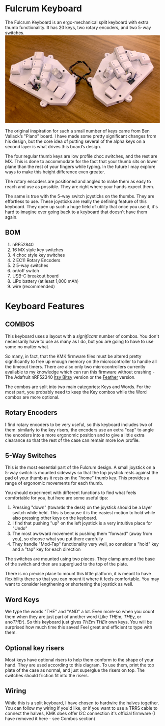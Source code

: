 # Fulcrum Keyboard
The Fulcrum Keyboard is an ergo-mechanical split keyboard with extra thumb functionality. It has 20 keys, two rotary encoders, and two 5-way switches.
![Photo of the Fulcrum Keyboard](Fulcrum_Keyboard.jpg "")

The original inspiration for such a small number of keys came from Ben Vallack’s "Piano" board. I have made some pretty significant changes from his design, but the core idea of putting several of the alpha keys on a second layer is what drives this board’s design.

The four regular thumb keys are low profile choc switches, and the rest are MX. This is done to accommodate for the fact that your thumb sits on lower plane than the rest of your fingers while typing. In the future I may explore ways to make this height difference even greater.

The rotary encoders are positioned and angled to make them as easy to reach and use as possible. They are right where your hands expect them.

The same is true with the 5-way switch joysticks on the thumbs. They are effortless to use. These joysticks are really the defining feature of this keyboard. They open up such a huge field of utility that once you use it, it's hard to imagine ever going back to a keyboard that doesn't have them again.

## BOM
1. nRF52840
2. 16 MX style key switches
3. 4 choc style key switches
4. 2 EC11 Rotary Encoders
5. 2 5-way switches
6. on/off switch
7. USB-C breakout board
8. LiPo battery (at least 1,000 mAh)
9. wire (recommended)


# Keyboard Features
## COMBOS

This keyboard uses a layout with a *significant* number of combos. You don't necessarily have to use as many as I do, but you are going to have to use some no matter what.

So many, in fact, that the KMK firmware files must be altered pretty significantly to free up enough memory on the microcontroller to handle all the timeout timers. There are also only two microcontrollers currently available to my knowledge which can run this firmware without crashing - The Adafruit nRF52340 [Itsy Bitsy](https://www.adafruit.com/product/4481) version or the [Feather](https://www.adafruit.com/product/4062) version.

The combos are split into two main categories: Keys and Words. For the most part, you probably need to keep the Key combos while the Word combos are more optional.


## Rotary Encoders
I find rotary encoders to be very useful, so this keyboard includes two of them. similarly to the key risers, the encoders use an extra "cap" to angle the encoders into a more ergonomic position and to give a little extra clearance so that the rest of the case can remain more low profile.


## 5-Way Switches
This is the most essential part of the Fulcrum design. A small joystick on a 5-way switch is mounted sideways so that the top joystick rests against the pad of your thumb as it rests on the "home" thumb key. This provides a range of ergonomic movements for each thumb. 

You should experiment with different functions to find what feels comfortable for you, but here are some useful tips:
1. Pressing "down" (towards the desk) on the joystick should be a layer switch while held. This is because it is the easiest motion to hold while also pressing other keys on the keyboard.
2. I find that pushing "up" on the left joystick is a very intuitive place for "Undo"
3. The most awkward movement is pushing them "forward" (away from you), so choose what you put there carefully
4. They handle "Mod-Tap" functionality very well, so consider a "hold" key and a "tap" key for each direction

The switches are mounted using two pieces. They clamp around the base of the switch and then are superglued to the top of the plate.

There is no precise place to mount this little platform, it is meant to have flexibility there so that you can mount it where it feels comfortable. You may want to consider lengthening or shortening the joystick as well.


## Word Keys
We type the words "THE" and "AND" a lot. Even more-so when you count them when they are just part of another word (Like *THE*m, *THE*y, or ano*THE*r). So this keyboard just gives *THE*m *THE*ir own keys. You will be surprised how much time this saves! Feel great and efficient to type with them. 


## Optional key risers
Most keys have optional risers to help them conform to the shape of your hand. They are used according to this diagram. To use them, print the top plate of the case as normal, and just superglue the risers on top. The switches should friction fit into the risers.


## Wiring
While this is a split keyboard, I have chosen to hardwire the halves together. You can follow my wiring if you'd like, or if you want to use a TRRS cable to connect the halves, KMK does offer I2C connection it's official firmware (I have removed it here - see Combos section)

